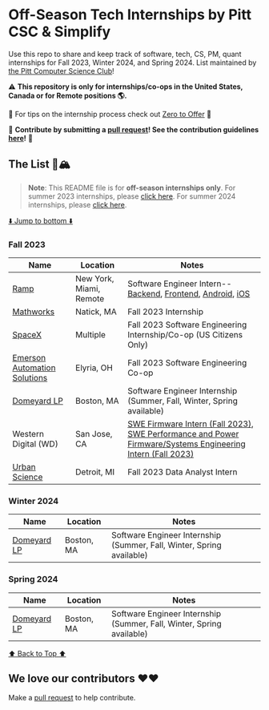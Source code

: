 # Off-Season Tech Internships by Pitt CSC & Simplify
Use this repo to share and keep track of software, tech, CS, PM, quant internships for Fall 2023, Winter 2024, and Spring 2024. List maintained by [the Pitt Computer Science Club](https://pittcsc.org/)!

:warning: **This repository is only for internships/co-ops in the United States, Canada or for Remote positions :earth_americas:.**

🧠 For tips on the internship process check out [Zero to Offer](https://www.pittcs.wiki/zero-to-offer) 🧠

🙏 **Contribute by submitting a [pull request](https://github.com/susam/gitpr#create-pull-request)! See the contribution guidelines [here](https://github.com/pittcsc/Summer2024-Internships/blob/dev/CONTRIBUTING.md)!** 🙏

## The List 🚴🏔
> **Note**:
> This README file is for **off-season internships only**. For summer 2023 internships, please [click here](https://github.com/pittcsc/Summer2024-Internships/blob/dev/README-2023.md). For summer 2024 internships, please [click here](https://github.com/pittcsc/Summer2024-Internships/blob/dev/README.md).

[⬇️ Jump to bottom ⬇️](#we-love-our-contributors-%EF%B8%8F%EF%B8%8F)
<!-- Please leave a one line gap between this and the table -->

### Fall 2023

| Name | Location | Notes |
| ---- | -------- | ----- |
| [Ramp](https://boards.greenhouse.io/ramp) | New York, Miami, Remote | Software Engineer Intern--[Backend](https://boards.greenhouse.io/ramp/jobs/5083064002), [Frontend](https://boards.greenhouse.io/ramp/jobs/4820594002), [Android](https://boards.greenhouse.io/ramp/jobs/6726450002), [iOS](https://boards.greenhouse.io/ramp/jobs/5649105002) |
| [Mathworks](https://www.mathworks.com/company/jobs/opportunities/25610-multiple-openings-engineering-development-group-internship?utm_campaign=google_jobs_apply&utm_source=google_jobs_apply&utm_medium=organic) | Natick, MA | Fall 2023 Internship |
| [SpaceX](https://boards.greenhouse.io/spacex/jobs/6675035002) | Multiple | Fall 2023 Software Engineering Internship/Co-op (US Citizens Only) |
| [Emerson Automation Solutions](https://hdjq.fa.us2.oraclecloud.com/hcmUI/CandidateExperience/en/sites/CX_1/requisitions/preview/23007214) | Elyria, OH | Fall 2023 Software Engineering Co-op |
| [Domeyard LP](https://boards.greenhouse.io/domeyard/jobs/1079185) | Boston, MA | Software Engineer Internship (Summer, Fall, Winter, Spring available) |
| Western Digital (WD) | San Jose, CA | [SWE Firmware Intern (Fall 2023)](https://jobs.smartrecruiters.com/WesternDigital/743999910364988-fall-2023-software-engineering-firmware-intern), [SWE Performance and Power Firmware/Systems Engineering Intern (Fall 2023)](https://jobs.smartrecruiters.com/WesternDigital/743999905860793-fall-2023-software-engineering-intern-performance-and-power-firmware-systems-engineering-) |
| [Urban Science](https://careers-urbanscience.icims.com/jobs/4809/fall-internship-part-time-2023-data-analyst-internship---atlanta%2c-ga/job) | Detroit, MI | Fall 2023 Data Analyst Intern |

### Winter 2024

| Name | Location | Notes |
| ---- | -------- | ----- |
| [Domeyard LP](https://boards.greenhouse.io/domeyard/jobs/1079185) | Boston, MA | Software Engineer Internship (Summer, Fall, Winter, Spring available) |

### Spring 2024

| Name | Location | Notes |
| ---- | -------- | ----- |
| [Domeyard LP](https://boards.greenhouse.io/domeyard/jobs/1079185) | Boston, MA | Software Engineer Internship (Summer, Fall, Winter, Spring available) |

<!-- Please leave a one line gap between this and the table -->
[⬆️ Back to Top ⬆️](#the-list-)

## We love our contributors ❤️❤️
Make a [pull request](https://github.com/susam/gitpr#create-pull-request) to help contribute.
